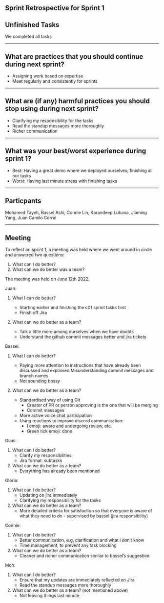 ## Sprint Retrospective for Sprint 1

## Unfinished Tasks

We completed all tasks

---

## What are practices that you should continue during next sprint?

- Assigning work based on expertise
- Meet regularly and consistently for sprints

---

## What are (if any) harmful practices you should stop using during next sprint?

- Clarifying my responsibility for the tasks
- Read the standup messages more thoroughly
- Richer communication

---

## What was your best/worst experience during sprint 1?

- Best: Having a great demo where we deployed ourselves; finishing all our tasks
- Worst: Having last minute stress with finishing tasks

---

## Particpants

Mohamed Tayeh, Bassel Ashi, Connie Lin, Karandeep Lubana, Jiaming Yang, Juan Camilo Corral

---

## Meeting

To reflect on sprint 1, a meeting was held where we went around in circle and answered two questions:

1. What can I do better?
2. What can we do better was a team?

The meeting was held on June 12th 2022.

Juan:

1. What I can do better?

   - Starting earlier and finishing the c01 sprint tasks first
   - Finish off Jira

2. What can we do better as a team?

   - Talk a little more among ourselves when we have doubts
   - Understand the github commit messages better and jira tickets

Bassel:

1. What I can do better?

   - Paying more attention to instructions that have already been discussed and explained
     Misunderstanding commit messages and branch names
   - Not sounding bossy

2. What can we do better as a team?
   - Standardised way of using Git
     - Creator of PR or person approving is the one that will be merging
     - Commit messages
   - More active voice chat participation
   - Using reactions to improve discord communication:
     - I emoji: aware and undergoing review, etc.
     - Green tick emoji: done

Giani:

1. What can I do better?
   - Clarify my responsibilities
   - Jira format: subtasks
2. What can we do better as a team?
   - Everything has already been mentioned

Gloria:

1. What can I do better?
   - Updating on jira immediately
   - Clarifying my responsibility for the tasks
2. What can we do better as a team?
   - More detailed criteria for satisfaction so that everyone is aware of what they need to do - supervised by bassel (jira responsibility)

Connie:

1. What can I do better?
   - Better communication, e.g. clarification and what i don’t know
   - Time management, to prevent any task blocking
2. What can we do better as a team?
   - Cleaner and richer communication similar to bassel’s suggestion

Moh:

1. What can I do better?
   - Ensure that my updates are immediately reflected on Jira
   - Read the standup messages more thoroughly
2. What can we do better as a team? (not mentioned above)
   - Not leaving things last minute
